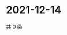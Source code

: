 # 2021-12-14

共 0 条

<!-- BEGIN WEIBO -->
<!-- 最后更新时间 Tue Dec 14 2021 19:00:55 GMT+0800 (China Standard Time) -->

<!-- END WEIBO -->
